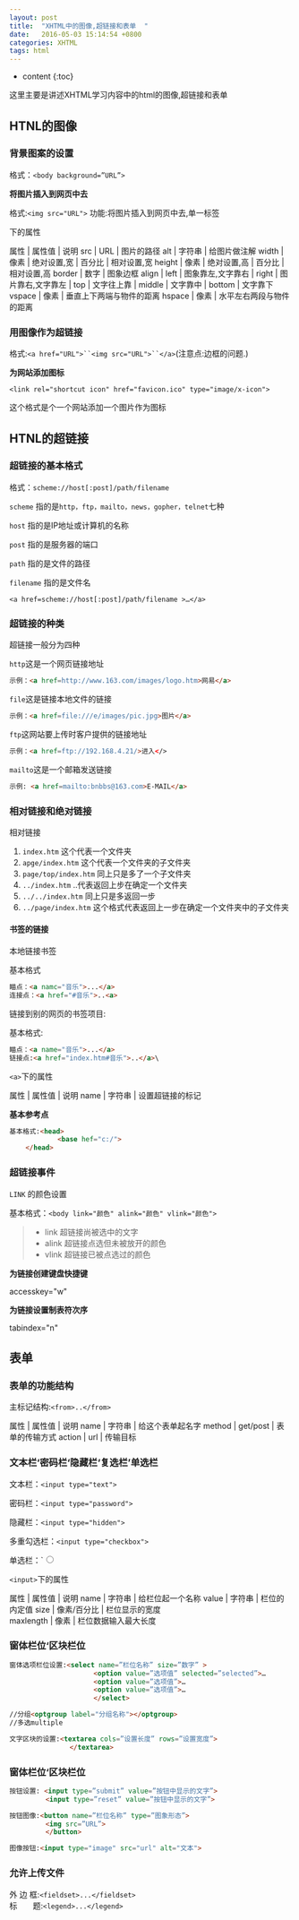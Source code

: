 ```yaml
---
layout: post
title:  "XHTML中的图像,超链接和表单  "
date:   2016-05-03 15:14:54 +0800
categories: XHTML
tags: html
---
```


* content
{:toc}

这里主要是讲述XHTML学习内容中的html的图像,超链接和表单





## HTNL的图像

### 背景图案的设置

格式：`<body background=”URL”>`

**将图片插入到网页中去**

格式:`<img src="URL">`
			功能:将图片插入到网页中去,单一标签
			
<img>下的属性	

属性	|	属性值		|	说明
src 	|	URL			|	图片的路径
alt 	|	字符串		|    给图片做注解
width	|	像素		|	绝对设置,宽
		|	百分比		|	相对设置,宽
height	|	像素		|	绝对设置,高
		|	百分比		|	相对设置,高
border	|	数字		|	图象边框
align	|	left		|	图象靠左,文字靠右
		|	right		|    图片靠右,文字靠左
		|	top			|    文字往上靠
		|	middle		|    文字靠中
		|	bottom		|    文字靠下
vspace  |   像素		|	垂直上下两端与物件的距离
hspace  |   像素		|	水平左右两段与物件的距离				
	

### 用图像作为超链接

格式:`<a href="URL">``<img src="URL">``</a>`(注意点:边框的问题.)

**为网站添加图标**

`<link rel="shortcut icon" href="favicon.ico" type="image/x-icon">`

这个格式是个一个网站添加一个图片作为图标

## HTNL的超链接

### 超链接的基本格式

格式：`scheme://host[:post]/path/filename`

`scheme` 指的是`http，ftp，mailto，news，gopher，telnet`七种
	
`host` 指的是IP地址或计算机的名称

`post` 指的是服务器的端口

`path` 指的是文件的路径

`filename` 指的是文件名

`<a href=scheme://host[:post]/path/filename >…</a>`

### 超链接的种类

超链接一般分为四种


`http`这是一个网页链接地址

```html
示例：<a href=http://www.163.com/images/logo.htm>网易</a>
```

`file`这是链接本地文件的链接

```html
示例：<a href=file:///e/images/pic.jpg>图片</a>
```

`ftp`这网站要上传时客户提供的链接地址

```html
示例：<a href=ftp://192.168.4.21/>进入</>
```
`mailto`这是一个邮箱发送链接

```html
示例: <a href=mailto:bnbbs@163.com>E-MAIL</a>
```

### 相对链接和绝对链接

相对链接

1. `index.htm`					这个代表一个文件夹
2. `apge/index.htm`				这个代表一个文件夹的子文件夹
3. `page/top/index.htm`			同上只是多了一个子文件夹
4. `../index.htm`					..代表返回上步在确定一个文件夹
5. `../../index.htm`				同上只是多返回一步
6. `../page/index.htm`			这个格式代表返回上一步在确定一个文件夹中的子文件夹

#### 书签的链接

本地链接书签

基本格式

```html
瞄点：<a namc="音乐">...</a>
连接点：<a href="#音乐">..<a>
```

链接到别的网页的书签项目:

基本格式:

```html
瞄点：<a name="音乐">...</a>
链接点:<a href="index.htm#音乐">..</a>\
```

`<a>`下的属性

属性	|		属性值		|		说明
name	|		字符串		|		设置超链接的标记

**基本参考点**

```html
基本格式:<head>
			<base hef="c:/">
	</head>
```

### 超链接事件

`LINK` 的颜色设置

基本格式：`<body link="颜色" alink="颜色" vlink="颜色">`

>* link 超链接尚被选中的文字
>* alink 超链接点选但未被放开的颜色
>* vlink 超链接已被点选过的颜色

**为链接创建键盘快捷键**

accesskey="w" 

**为链接设置制表符次序**

tabindex="n"

## 表单

### 表单的功能结构

主标记结构:`<from>..</from>`

属性		|	属性值		|		说明
name		|	字符串		|		给这个表单起名字
method		|	get/post	|		表单的传输方式
action		|	url			|		传输目标

### 文本栏‘密码栏‘隐藏栏‘复选栏’单选栏

文本栏：`<input type="text">`

密码栏：`<input type="password">`

隐藏栏：`<input type="hidden">`

多重勾选栏：`<input type="checkbox">`

单选栏：`<input type="radio">

`<input>`下的属性

属性		|	属性值			|		说明
name		|	字符串			|		给栏位起一个名称
value		|	字符串			|		栏位的内定值
size		|	像素/百分比		|		栏位显示的宽度			
maxlength	|	像素			|		栏位数据输入最大长度

### 窗体栏位‘区块栏位

```html
窗体选项栏位设置:<select name=”栏位名称” size=”数字” >
                 	 <option value=”选项值” selected=”selected”>…
                 	 <option value=”选项值”>…
                	 <option value=”选项值”>…
                	 </select>
```

```html
//分组<optgroup label="分组名称"></optgroup>
//多选multiple
```

```html
文字区块的设置:<textarea cols=”设置长度” rows=”设置宽度”>
               </textarea>
```

### 窗体栏位‘区块栏位

```html
按钮设置: <input type=”submit” value=”按钮中显示的文字”>
         <input type=”reset” value=”按钮中显示的文字”>
```

```html
按钮图像:<button name=”栏位名称” type=”图象形态”>
         <img src=”URL”>
         </button>
```

```html
图像按钮:<input type="image" src="url" alt="文本">
```

### 允许上传文件

外 边 框:`<fieldset>...</fieldset>`  
标　　题:`<legend>...</legend>`
















